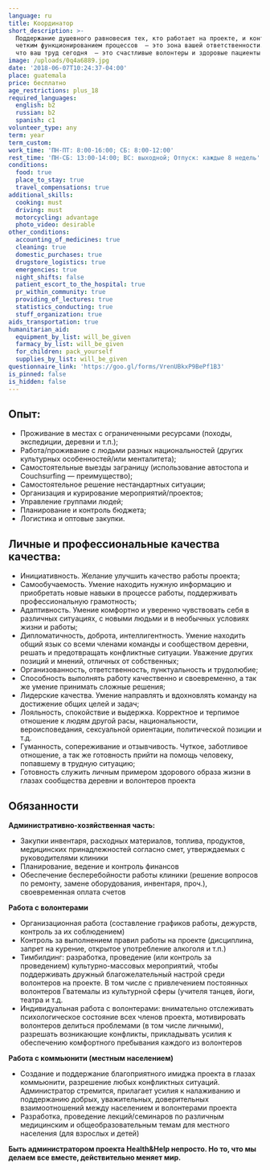 ```yaml
---
language: ru
title: Координатор
short_description: >-
  Поддержание душевного равновесия тех, кто работает на проекте, и контроль за
  четким функционированием процессов  — это зона вашей ответственности. Помните,
  что ваш труд сегодня  — это счастливые волонтеры и здоровые пациенты завтра.
image: /uploads/0q4a6889.jpg
date: '2018-06-07T10:24:37-04:00'
place: guatemala
price: бесплатно
age_restrictions: plus_18
required_languages:
  english: b2
  russian: b2
  spanish: c1
volunteer_type: any
term: year
term_custom:
work_time: 'ПН-ПТ: 8:00-16:00; СБ: 8:00-12:00'
rest_time: 'ПН-СБ: 13:00-14:00; ВС: выходной; Отпуск: каждые 8 недель'
conditions:
  food: true
  place_to_stay: true
  travel_compensations: true
additional_skills:
  cooking: must
  driving: must
  motorcycling: advantage
  photo_video: desirable
other_conditions:
  accounting_of_medicines: true
  cleaning: true
  domestic_purchases: true
  drugstore_logistics: true
  emergencies: true
  night_shifts: false
  patient_escort_to_the_hospital: true
  pr_within_community: true
  providing_of_lectures: true
  statistics_conducting: true
  stuff_organization: true
aids_transportation: true
humanitarian_aid:
  equipment_by_list: will_be_given
  farmacy_by_list: will_be_given
  for_children: pack_yourself
  supplies_by_list: will_be_given
questionnaire_link: 'https://goo.gl/forms/VrenUBkxP9BePf1B3'
is_pinned: false
is_hidden: false
---
```

## Опыт:

* Проживание в местах с ограниченными ресурсами (походы, экспедиции, деревни и т.п.);
* Работа/проживание с людьми разных национальностей (других культурных особенностей/или менталитета);
* Самостоятельные выезды заграницу (использование автостопа и Couchsurfing — преимущество);
* Самостоятельное решение нестандартных ситуации;
* Организация и курирование мероприятий/проектов;
* Управление группами людей;
* Планирование и контроль бюджета;
* Логистика и оптовые закупки.

## Личные и профессиональные качества качества:

* Инициативность. Желание улучшить качество работы проекта;
* Самообучаемость. Умение находить нужную информацию и приобретать новые навыки в процессе работы, поддерживать профессиональную грамотность;
* Адаптивность. Умение комфортно и уверенно чувствовать себя в различных ситуациях, с новыми людьми и в необычных условиях жизни и работы;
* Дипломатичность, доброта, интеллигентность. Умение находить общий язык со всеми членами команды и сообществом деревни, решать и предотвращать конфликтные ситуации. Уважение других позиций и мнений, отличных от собственных;
* Организованность, ответственность, пунктуальность и трудолюбие;
* Способность выполнять работу качественно и своевременно, а так же умение принимать сложные решения;
* Лидерские качества. Умение направлять и вдохновлять команду на достижение общих целей и задач;
* Лояльность, cпокойствие и выдержка. Корректное и терпимое отношение к людям другой расы, национальности, вероисповедания, сексуальной ориентации, политической позиции и т.д.
* Гуманность, сопереживание и отзывчивость. Чуткое, заботливое отношение, а так же готовность прийти на помощь человеку, попавшему в трудную ситуацию;
* Готовность служить личным примером здорового образа жизни в глазах сообщества деревни и волонтеров проекта

## Обязанности

**Административно-хозяйственная часть:**

* Закупки инвентаря, расходных материалов, топлива, продуктов, медицинских принадлежностей согласно смет, утверждаемых с руководителями клиники
* Планирование, ведение и контроль финансов
* Обеспечение бесперебойности работы клиники (решение вопросов по ремонту, замене оборудования, инвентаря, проч.), своевременная оплата счетов

**Работа с волонтерами**

* Организационная работа (составление графиков работы, дежурств, контроль за их соблюдением)
* Контроль за выполнением правил работы на проекте (дисциплина, запрет на курение, открытое употребление алкоголя и т.п.)
* Тимбилдинг: разработка, проведение (или контроль за проведением) культурно-массовых мероприятий, чтобы поддерживать дружный благожелательный настрой среди волонтеров на проекте. В том числе с привлечением постоянных волонтеров Гватемалы из культурной сферы (учителя танцев, йоги, театра и т.д.
* Индивидуальная работа с волонтерами: внимательно отслеживать психологическое состояние всех членов проекта, мотивировать волонтеров делиться проблемами (в том числе личными), разрешать возникающие конфликты, прикладывать усилия к обеспечению комфортного пребывания каждого из волонтеров

**Работа с коммьюнити (местным населением)**

* Создание и поддержание благоприятного имиджа проекта в глазах коммьюнити, разрешение любых конфликтных ситуаций. Администратор стремится, прилагает усилия к налаживанию и поддержанию добрых, уважительных, доверительных взаимоотношений между населением и волонтерами проекта
* Разработка, проведение лекций/семинаров по различным медицинским и общеобразовательным темам для местного населения (для взрослых и детей)

**Быть администратором проекта Health&Help непросто. Но то, что мы делаем все вместе, действительно меняет мир.**
